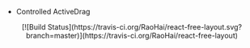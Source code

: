 * Controlled ActiveDrag



<div align="center">
[![Build Status](https://travis-ci.org/RaoHai/react-free-layout.svg?branch=master)](https://travis-ci.org/RaoHai/react-free-layout)
</div>